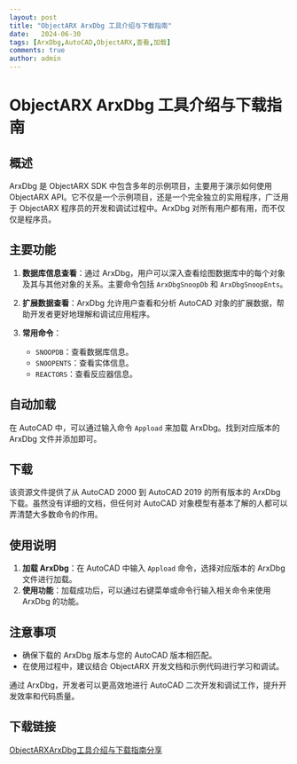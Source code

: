 ```yaml
---
layout: post
title: "ObjectARX ArxDbg 工具介绍与下载指南"
date:   2024-06-30
tags: [ArxDbg,AutoCAD,ObjectARX,查看,加载]
comments: true
author: admin
---
```

# ObjectARX ArxDbg 工具介绍与下载指南

## 概述

ArxDbg 是 ObjectARX SDK 中包含多年的示例项目，主要用于演示如何使用 ObjectARX API。它不仅是一个示例项目，还是一个完全独立的实用程序，广泛用于 ObjectARX 程序员的开发和调试过程中。ArxDbg 对所有用户都有用，而不仅仅是程序员。

## 主要功能

1. **数据库信息查看**：通过 ArxDbg，用户可以深入查看绘图数据库中的每个对象及其与其他对象的关系。主要命令包括 `ArxDbgSnoopDb` 和 `ArxDbgSnoopEnts`。

2. **扩展数据查看**：ArxDbg 允许用户查看和分析 AutoCAD 对象的扩展数据，帮助开发者更好地理解和调试应用程序。

3. **常用命令**：
   - `SNOOPDB`：查看数据库信息。
   - `SNOOPENTS`：查看实体信息。
   - `REACTORS`：查看反应器信息。

## 自动加载

在 AutoCAD 中，可以通过输入命令 `Appload` 来加载 ArxDbg。找到对应版本的 ArxDbg 文件并添加即可。

## 下载

该资源文件提供了从 AutoCAD 2000 到 AutoCAD 2019 的所有版本的 ArxDbg 下载。虽然没有详细的文档，但任何对 AutoCAD 对象模型有基本了解的人都可以弄清楚大多数命令的作用。

## 使用说明

1. **加载 ArxDbg**：在 AutoCAD 中输入 `Appload` 命令，选择对应版本的 ArxDbg 文件进行加载。
2. **使用功能**：加载成功后，可以通过右键菜单或命令行输入相关命令来使用 ArxDbg 的功能。

## 注意事项

- 确保下载的 ArxDbg 版本与您的 AutoCAD 版本相匹配。
- 在使用过程中，建议结合 ObjectARX 开发文档和示例代码进行学习和调试。

通过 ArxDbg，开发者可以更高效地进行 AutoCAD 二次开发和调试工作，提升开发效率和代码质量。

## 下载链接

[ObjectARXArxDbg工具介绍与下载指南分享](https://pan.quark.cn/s/159e04466f6f)